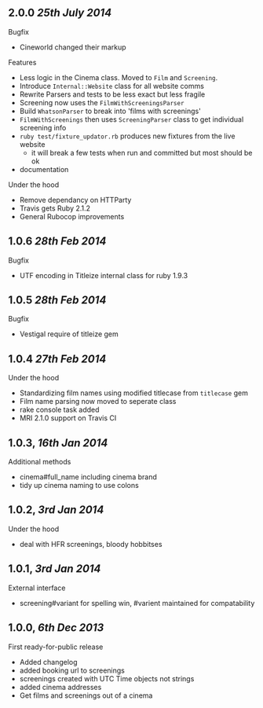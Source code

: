 ## 2.0.0 _25th July 2014_

Bugfix

- Cineworld changed their markup

Features

- Less logic in the Cinema class. Moved to `Film` and `Screening`.
- Introduce `Internal::Website` class for all website comms
- Rewrite Parsers and tests to be less exact but less fragile
- Screening now uses the `FilmWithScreeningsParser`
- Build `WhatsonParser` to break into 'films with screenings'
- `FilmWithScreenings` then uses `ScreeningParser` class to get individual screening info
- `ruby test/fixture_updator.rb` produces new fixtures from the live website
  - it will break a few tests when run and committed but most should be ok
- documentation

Under the hood

- Remove dependancy on HTTParty
- Travis gets Ruby 2.1.2
- General Rubocop improvements

## 1.0.6 _28th Feb 2014_

Bugfix

- UTF encoding in Titleize internal class for ruby 1.9.3

## 1.0.5 _28th Feb 2014_

Bugfix

- Vestigal require of titleize gem

## 1.0.4 _27th Feb 2014_

Under the hood

- Standardizing film names using modified titlecase from `titlecase` gem
- Film name parsing now moved to seperate class
- rake console task added
- MRI 2.1.0 support on Travis CI

## 1.0.3, _16th Jan 2014_

Additional methods

- cinema#full_name including cinema brand
- tidy up cinema naming to use colons

## 1.0.2, _3rd Jan 2014_

Under the hood

- deal with HFR screenings, bloody hobbitses

## 1.0.1, _3rd Jan 2014_

External interface

- screening#variant for spelling win, #varient maintained for compatability

## 1.0.0, _6th Dec 2013_

First ready-for-public release

- Added changelog
- added booking url to screenings
- screenings created with UTC Time objects not strings
- added cinema addresses
- Get films and screenings out of a cinema
